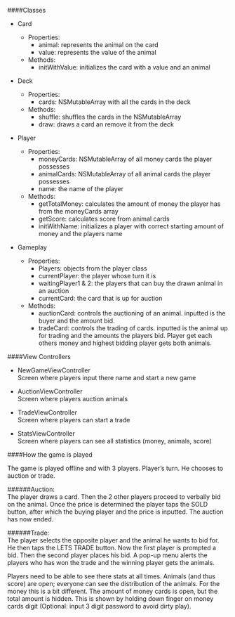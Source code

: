 ####Classes

* Card  
	* Properties:  
		- animal: represents the animal on the card  
		- value: represents the value of the animal
	* Methods:  
		- initWithValue: initializes the card with a value and an animal

* Deck  
	* Properties:  
		- cards: NSMutableArray with all the cards in the deck  
	* Methods:  
		- shuffle: shuffles the cards in the NSMutableArray  
		- draw: draws a card an remove it from the deck  

* Player  
	* Properties:  
		- moneyCards: NSMutableArray of all money cards the player possesses  
		- animalCards: NSMutableArray of all animal cards the player possesses  
		- name: the name of the player  
	* Methods:  
		- getTotalMoney: calculates the amount of money the player has from the moneyCards array  
		- getScore: calculates score from animal cards  
		- initWithName: initializes a player with correct starting amount of money and the players name  

* Gameplay  
	* Properties:  
		- Players: objects from the player class  
		- currentPlayer: the player whose turn it is  
		- waitingPlayer1 & 2: the players that can buy the drawn animal in an auction  
		- currentCard: the card that is up for auction  
	* Methods:  
		- auctionCard: controls the auctioning of an animal. inputted is the buyer and the amount bid.  
		- tradeCard: controls the trading of cards. inputted is the animal up for trading and the amounts the players bid. Player get each others money and highest bidding player gets both animals.  




####View Controllers

- NewGameViewController  
	Screen where players input there name and start a new game

- AuctionViewController  
	Screen where players auction animals

- TradeViewController  
	Screen where players can start a trade

- StatsViewController  
	Screen where players can see all statistics (money, animals, score)



####How the game is played

The game is played offline and with 3 players. Player’s turn. He chooses to auction or trade.   

######Auction:  
The player draws a card. Then the 2 other players proceed to verbally bid on the animal. Once the price is determined the player taps the SOLD button, after which the buying player and the price is inputted. The auction has now ended.  

######Trade:  
The player selects the opposite player and the animal he wants to bid for. He then taps the LETS TRADE button. Now the first player is prompted a bid. Then the second player places his bid. A pop-up menu alerts the players who has won the trade and the winning player gets the animals.  

Players need to be able to see there stats at all times. Animals (and thus score) are open; everyone can see the distribution of the animals. For the money this is a bit different. The amount of money cards is open, but the total amount is hidden. This is shown by holding down finger on money cards digit (Optional: input 3 digit password to avoid dirty play).  
























